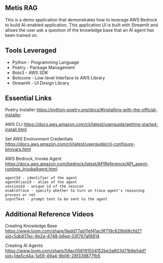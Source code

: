 ## Metis RAG
This is a demo application that demonstrates how to leverage AWS Bedrock to build AI-enabled application. This application UI is built with Streamlit and allows the user ask a question of the knowledge base that an AI agent has been trained on.

## Tools Leveraged
* Python - Programming Language
* Poetry - Package Management
* Boto3 - AWS SDK
* Botocore - Low-level Interface to AWS Library
* Streamlit - UI Design Library

## Essential Links
Poetry Installer
https://python-poetry.org/docs/#installing-with-the-official-installer

AWS CLI
https://docs.aws.amazon.com/cli/latest/userguide/getting-started-install.html

Set AWS Environment Credentials
https://docs.aws.amazon.com/cli/latest/userguide/cli-configure-envvars.html

AWS Bedrock, Invoke Agent
https://docs.aws.amazon.com/bedrock/latest/APIReference/API_agent-runtime_InvokeAgent.html

```
agentId - identifier of the agent
agentAliasId - alias of the agent
sessionId - unique id of the session
enableTrace - specify whether to turn on trace agent's reasoning process or not
inputText - prompt text to be sent to the agent
```

## Additional Reference Videos
Creating Knowledge Base
https://www.loom.com/share/9add77ab11ef41ac9f719c629b68cfd2?sid=5db617ec-9e2e-4748-b6ed-03f767af8814

Creating AI Agents
https://www.loom.com/share/59ac056191504152be3a803d71b8e5dd?sid=1da5cd4a-1a59-49a4-8b06-28f339877fb5
